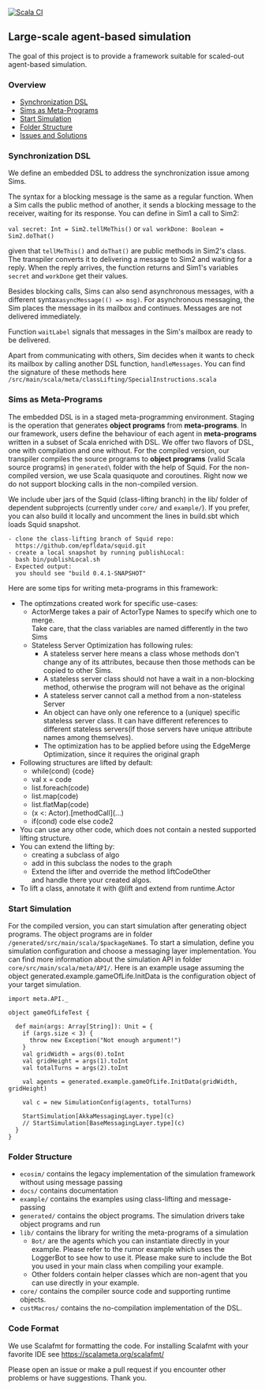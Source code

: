 [![Scala CI](https://github.com/ZiluTian/economic_simulations/actions/workflows/scala.yml/badge.svg?branch=latest)](https://github.com/ZiluTian/economic_simulations/actions/workflows/scala.yml)

## Large-scale agent-based simulation 

The goal of this project is to provide a framework suitable for scaled-out agent-based simulation. 

### Overview 
- [Synchronization DSL](#DSL)
- [Sims as Meta-Programs](#Meta-programs)
- [Start Simulation](#Simulation)
- [Folder Structure](#Folder)
- [Issues and Solutions](docs/Issues.md)

### <a name="DSL"></a> Synchronization DSL

We define an embedded DSL to address the synchronization issue among Sims. 

The syntax for a blocking message is the same as a regular function. When a Sim calls the public method of another, it sends a blocking message to the receiver, waiting for its response. You can define in Sim1 a call to Sim2:  

```val secret: Int = Sim2.tellMeThis()``` or ```val workDone: Boolean = Sim2.doThat()``` 

given that `tellMeThis()` and `doThat()` are public methods in Sim2's class. The transpiler converts it to delivering a message to Sim2 and waiting for a reply. When the reply arrives, the function returns and Sim1's variables ```secret``` and ```workDone```  get their values. 

Besides blocking calls, Sims can also send asynchronous messages, with a different syntax```asyncMessage(() => msg)```. For asynchronous messaging, the Sim places the message in its mailbox and continues. Messages are not delivered immediately. 

Function ```waitLabel``` signals that messages in the Sim's mailbox are ready to be delivered. 

Apart from communicating with others, Sim decides when it wants to check its mailbox by calling another DSL function, ```handleMessages```.  You can find the signature of these methods here ```/src/main/scala/meta/classLifting/SpecialInstructions.scala```

### <a name="Meta-Programs"></a> Sims as Meta-Programs
The embedded DSL is in a staged meta-programming environment. Staging is the operation that generates **object programs** from **meta-programs**. In our framework, users define the behaviour of each agent in **meta-programs** written in a subset of Scala enriched with DSL. We offer two flavors of DSL, one with compilation and one without. For the compiled version, our transpiler compiles the source programs to **object programs** (valid Scala source programs) in `generated\` folder with the help of Squid. For the non-compiled version, we use Scala quasiquote and coroutines. Right now we do not support blocking calls in the non-compiled version.
 
We include uber jars of the Squid (class-lifting branch) in the lib/ folder of dependent subprojects (currently under `core/` and `example/`). If you prefer, you can also build it locally and uncomment the lines in build.sbt which loads Squid snapshot. 

```
- clone the class-lifting branch of Squid repo: 
  https://github.com/epfldata/squid.git
- create a local snapshot by running publishLocal: 
  bash bin/publishLocal.sh
- Expected output: 
  you should see "build 0.4.1-SNAPSHOT"
```
   
   Here are some tips for writing meta-programs in this framework: 
* The optimzations created work for specific use-cases:
  * ActorMerge takes a pair of ActorType Names to specify which one to merge.  
  Take care, that the class variables are named differently in the two Sims
  * Stateless Server Optimization has following rules:
    * A stateless server here means a class whose methods don't change any of its attributes, because then those methods can be copied to other Sims.
    * A stateless server class should not have a wait in a non-blocking method, otherwise the program will not behave as the original
    * A stateless server cannot call a method from a non-stateless Server
    * An object can have only one reference to a (unique) specific stateless server class.
    It can have different references to different stateless servers(if those servers have unique attribute names among themselves).
    * The optimization has to be applied before using the EdgeMerge Optimization, since it requires the original graph
* Following structures are lifted by default: 
  * while(cond) {code}
  * val x = code
  * list.foreach(code)
  * list.map(code)
  * list.flatMap(code)
  * (x <: Actor).\[methodCall\](...)
  * if(cond) code else code2
* You can use any other code, which does not contain a nested supported lifting structure.   
* You can extend the lifting by:
  * creating a subclass of algo
  * add in this subclass the nodes to the graph
  * Extend the lifter and override the method liftCodeOther  
  and handle there your created algos.
* To lift a class, annotate it with @lift and extend from runtime.Actor


### <a name="Simulation"></a> Start Simulation 
For the compiled version, you can start simulation after generating object programs. The object programs are in folder `/generated/src/main/scala/$packageName$`. To start a simulation, define you simulation configuration and choose a messaging layer implementation. You can find more information about the simulation API in folder `core/src/main/scala/meta/API/`. Here is an example usage assuming the object generated.example.gameOfLife.InitData is the configuration object of your target simulation.

```
import meta.API._

object gameOfLifeTest {

  def main(args: Array[String]): Unit = {
    if (args.size < 3) {
      throw new Exception("Not enough argument!")
    }
    val gridWidth = args(0).toInt
    val gridHeight = args(1).toInt
    val totalTurns = args(2).toInt

    val agents = generated.example.gameOfLife.InitData(gridWidth, gridHeight)

    val c = new SimulationConfig(agents, totalTurns)

    StartSimulation[AkkaMessagingLayer.type](c)
    // StartSimulation[BaseMessagingLayer.type](c)
  }
}
```

### <a name="Folder"></a> Folder Structure 
- `ecosim/` contains the legacy implementation of the simulation framework without using message passing 
- `docs/` contains documentation
- `example/` contains the examples using class-lifting and message-passing 
- `generated/` contains the object programs. The simulation drivers take object programs and run 
- `lib/` contains the library for writing the meta-programs of a simulation 
    - `Bot/` are the agents which you can instantiate directly in your example. Please refer to the rumor example which uses the LoggerBot to see how to use it. Please make sure to include the Bot you used in your main class when compiling your example. 
    - Other folders contain helper classes which are non-agent that you can use directly in your example. 
- `core/` contains the compiler source code and supporting runtime objects. 
- `custMacros/` contains the no-compilation implementation of the DSL. 
 
### Code Format
We use Scalafmt for formatting the code.
For installing Scalafmt with your favorite IDE see https://scalameta.org/scalafmt/
 
Please open an issue or make a pull request if you encounter other problems or have suggestions. Thank you.  
